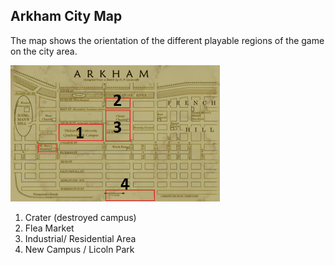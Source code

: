 ## Arkham City Map

The map shows the orientation of the different playable regions of the game on the city area.

![Arkham City](https://github.com/LittleBeasts/documentation/blob/00b3708bdb5f43917f94321ad93ca043721fe568/basicconcepts/theworld/arkhamSketches/map.png)

1. Crater (destroyed campus)
2. Flea Market
3. Industrial/ Residential Area
4. New Campus / Licoln Park
